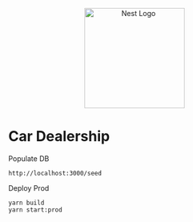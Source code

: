 <p align="center">
  <a href="http://nestjs.com/" target="blank"><img src="https://nestjs.com/img/logo-small.svg" width="200" alt="Nest Logo" /></a>
</p>


# Car Dealership

Populate DB 
```
http://localhost:3000/seed
```

Deploy Prod
```
yarn build 
yarn start:prod
```